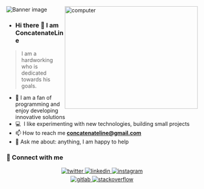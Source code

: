 <img src="https://thumbs.odycdn.com/2973db1642aed847567a30377229e649.webp" alt="Banner image">

<img align="right" height="270px" alt="computer" width="350" src="https://user-images.githubusercontent.com/123336223/215393673-c639c1f3-9496-467a-82a5-655865cc936d.gif" />

- ### Hi there 👋 I am ConcatenateLine

> I am a hardworking who is dedicated towards his goals.
> <br />

- 📝 I am a fan of programming and enjoy developing innovative solutions
- 💻 &nbsp;I like experimenting with new technologies, building small projects
- 📫 How to reach me **concatenateline@gmail.com**
- 💬 Ask me about: anything, I am happy to help

### 🌱 Connect with me

<div align="center">
  <a href="https://twitter.com/ConcatenateLine" target="_blank">
  <img src=https://img.shields.io/badge/twitter-%2300acee.svg?&style=for-the-badge&logo=twitter&logoColor=white alt=twitter style="margin-bottom: 5px;" />
  </a>
  <a href="https://linkedin.com/in/josue-morales-pascual/" target="_blank">
  <img src=https://img.shields.io/badge/linkedin-%231E77B5.svg?&style=for-the-badge&logo=linkedin&logoColor=white alt=linkedin style="margin-bottom: 5px;" />
  </a>
  <a href="https://instagram.com/ConcatenateLine" target="_blank">
  <img src=https://img.shields.io/badge/instagram-%23000000.svg?&style=for-the-badge&logo=instagram&logoColor=white alt=instagram style="margin-bottom: 5px;" />
  </a>
</div> 
<div align="center">
  <a href="https://gitlab.com/ConcatenateLine" target="_blank">
  <img src=https://img.shields.io/badge/gitlab-330F63.svg?&style=for-the-badge&logo=gitlab&logoColor=white alt=gitlab style="margin-bottom: 5px;" />
  </a>
  <a href="https://stackoverflow.com/ConcatenateLine" target="_blank">
  <img src=https://img.shields.io/badge/stackoverflow-%23F28032.svg?&style=for-the-badge&logo=stackoverflow&logoColor=white alt=stackoverflow style="margin-bottom: 5px;" />
  </a>  
</div> 
<br><br><br>
